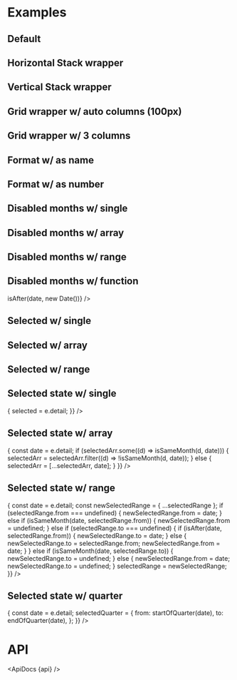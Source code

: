 <script lang="ts">
  import {
    addMonths,
    subMonths,
    isSameMonth,
    isAfter,
    startOfQuarter,
    endOfQuarter,
  } from 'date-fns';

  import api from '$lib/components/MonthList.svelte?raw&sveld';
  import ApiDocs from '$lib/components/ApiDocs.svelte';

  import Grid from '$lib/components/Grid.svelte';
  import MonthList from '$lib/components/MonthList.svelte';
  import Preview from '$lib/components/Preview.svelte';
  import Stack from '$lib/components/Stack.svelte';

  let selected = null;
  let selectedArr = [];
  let selectedRange = { from: null, to: null };
  let selectedQuarter = { from: null, to: null };
</script>

<h1>Examples</h1>

<h2>Default</h2>

<Preview>
  <MonthList />
</Preview>

<h2>Horizontal Stack wrapper</h2>

<Preview>
  <Stack horizontal>
    <MonthList />
  </Stack>
</Preview>

<h2>Vertical Stack wrapper</h2>

<Preview>
  <Stack vertical>
    <MonthList />
  </Stack>
</Preview>

<h2>Grid wrapper w/ auto columns (100px)</h2>

<Preview>
  <Grid autoColumns="100px">
    <MonthList />
  </Grid>
</Preview>

<h2>Grid wrapper w/ 3 columns</h2>

<Preview>
  <Grid columns={3}>
    <MonthList />
  </Grid>
</Preview>

<h2>Format w/ as name</h2>

<Preview>
  <Grid autoColumns="100px">
    <MonthList format="MMMM" />
  </Grid>
</Preview>

<h2>Format w/ as number</h2>

<Preview>
  <MonthList format="M" />
</Preview>

<h2>Disabled months w/ single</h2>

<Preview>
  <MonthList disabledMonths={new Date()} />
</Preview>

<h2>Disabled months w/ array</h2>

<Preview>
  <MonthList
    disabledMonths={[
      subMonths(new Date(), 2),
      new Date(),
      addMonths(new Date(), 2),
    ]}
  />
</Preview>

<h2>Disabled months w/ range</h2>

<Preview>
  <MonthList
    disabledMonths={{
      from: subMonths(new Date(), 2),
      to: addMonths(new Date(), 2),
    }}
  />
</Preview>

<h2>Disabled months w/ function</h2>

<Preview>
  <MonthList disabledMonths={(date) => isAfter(date, new Date())} />
</Preview>

<h2>Selected w/ single</h2>

<Preview>
  <MonthList selected={new Date()} />
</Preview>

<h2>Selected w/ array</h2>

<Preview>
  <MonthList
    selected={[
      subMonths(new Date(), 2),
      new Date(),
      addMonths(new Date(), 2),
    ]}
  />
</Preview>

<h2>Selected w/ range</h2>

<Preview>
  <MonthList
    selected={{
      from: subMonths(new Date(), 2),
      to: addMonths(new Date(), 2),
    }}
  />
</Preview>

<h2>Selected state w/ single</h2>

<Preview>
  <MonthList
    {selected}
    on:dateChange={(e) => {
      selected = e.detail;
    }}
  />
</Preview>

<h2>Selected state w/ array</h2>

<Preview>
  <MonthList
    selected={selectedArr}
    on:dateChange={(e) => {
      const date = e.detail;
      if (selectedArr.some((d) => isSameMonth(d, date))) {
        selectedArr = selectedArr.filter((d) => !isSameMonth(d, date));
      } else {
        selectedArr = [...selectedArr, date];
      }
    }}
  />
</Preview>

<h2>Selected state w/ range</h2>

<Preview>
  <MonthList
    selected={selectedRange}
    on:dateChange={(e) => {
      const date = e.detail;
      const newSelectedRange = { ...selectedRange };
      if (selectedRange.from === undefined) {
        newSelectedRange.from = date;
      } else if (isSameMonth(date, selectedRange.from)) {
        newSelectedRange.from = undefined;
      } else if (selectedRange.to === undefined) {
        if (isAfter(date, selectedRange.from)) {
          newSelectedRange.to = date;
        } else {
          newSelectedRange.to = selectedRange.from;
          newSelectedRange.from = date;
        }
      } else if (isSameMonth(date, selectedRange.to)) {
        newSelectedRange.to = undefined;
      } else {
        newSelectedRange.from = date;
        newSelectedRange.to = undefined;
      }
      selectedRange = newSelectedRange;
    }}
  />
</Preview>

<h2>Selected state w/ quarter</h2>

<Preview>
  <Grid columns={6}>
    <MonthList
      selected={selectedQuarter}
      on:dateChange={(e) => {
        const date = e.detail;
        selectedQuarter = {
          from: startOfQuarter(date),
          to: endOfQuarter(date),
        };
      }}
    />
  </Grid>
</Preview>

<h1>API</h1>

<ApiDocs {api} />
